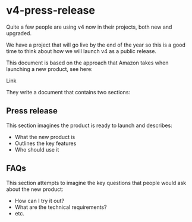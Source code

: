 # v4-press-release
Quite a few people are using v4 now in their projects, both new and upgraded.

We have a project that will go live by the end of the year so this is a good time to think about how we will launch v4 as a public release.

This document is based on the approach that Amazon takes when launching a new product, see here:

Link

They write a document that contains two sections:

## Press release

This section imagines the product is ready to launch and describes:

- What the new product is
- Outlines the key features
- Who should use it

## FAQs

This section attempts to imagine the key questions that people would ask about the new product:

- How can I try it out?
- What are the technical requirements?
- etc.


